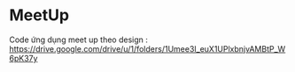 # MeetUp
Code ứng dụng meet up theo design : https://drive.google.com/drive/u/1/folders/1Umee3I_euX1UPlxbnjvAMBtP_W6pK37y
